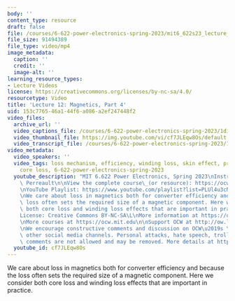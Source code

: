 ```yaml
---
body: ''
content_type: resource
draft: false
file: /courses/6-622-power-electronics-spring-2023/mit6_622s23_lecture_12_360p_16_9.mp4
file_size: 91494389
file_type: video/mp4
image_metadata:
  caption: ''
  credit: ''
  image-alt: ''
learning_resource_types:
- Lecture Videos
license: https://creativecommons.org/licenses/by-nc-sa/4.0/
resourcetype: Video
title: 'Lecture 12: Magnetics, Part 4'
uid: 153c7765-46a1-44f6-a086-a2ef247448f2
video_files:
  archive_url: ''
  video_captions_file: /courses/6-622-power-electronics-spring-2023/1divxgFuaNvl71NYKoBoIJE1Qhgb50tWY_transcript.webvtt
  video_thumbnail_file: https://img.youtube.com/vi/cf7JLEqw8Os/default.jpg
  video_transcript_file: /courses/6-622-power-electronics-spring-2023/1divxgFuaNvl71NYKoBoIJE1Qhgb50tWY_transcript.pdf
video_metadata:
  video_speakers: ''
  video_tags: loss mechanism, efficiency, winding loss, skin effect, proximity effect,
    core loss, 6-622-power-electronics-spring-2023
  youtube_description: "MIT 6.622 Power Electronics, Spring 2023\nInstructor: David\
    \ Perreault\n\nView the complete course\_(or resource): https://ocw.mit.edu/courses/6-622-power-electronics-spring-2023/\L\
    \nYouTube Playlist: https://www.youtube.com/playlist?list=PLUl4u3cNGP62UTc77mJoubhDELSC8lfR0\n\
    \nWe care about loss in magnetics both for converter efficiency and because the\
    \ loss often sets the required size of a magnetic component. Here we consider\
    \ both core loss and winding loss effects that are important in practice.\n\n\
    License: Creative Commons BY-NC-SA\L\nMore information at https://ocw.mit.edu/terms\L\
    \nMore courses at https://ocw.mit.edu\n\nSupport OCW at http://ow.ly/a1If50zVRlQ\n\
    \nWe encourage constructive comments and discussion on OCW\u2019s YouTube and\
    \ other social media channels. Personal attacks, hate speech, trolling, and inappropriate\
    \ comments are not allowed and may be removed. More details at https://ocw.mit.edu/comments.\n"
  youtube_id: cf7JLEqw8Os
---
```

We care about loss in magnetics both for converter efficiency and because the loss often sets the required size of a magnetic component. Here we consider both core loss and winding loss effects that are important in practice.